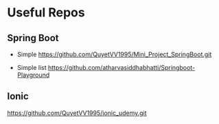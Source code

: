 
# Useful Repos

## Spring Boot

- Simple
https://github.com/QuyetVV1995/Mini_Project_SpringBoot.git

- Simple list
https://github.com/atharvasiddhabhatti/Springboot-Playground



## Ionic

https://github.com/QuyetVV1995/ionic_udemy.git







